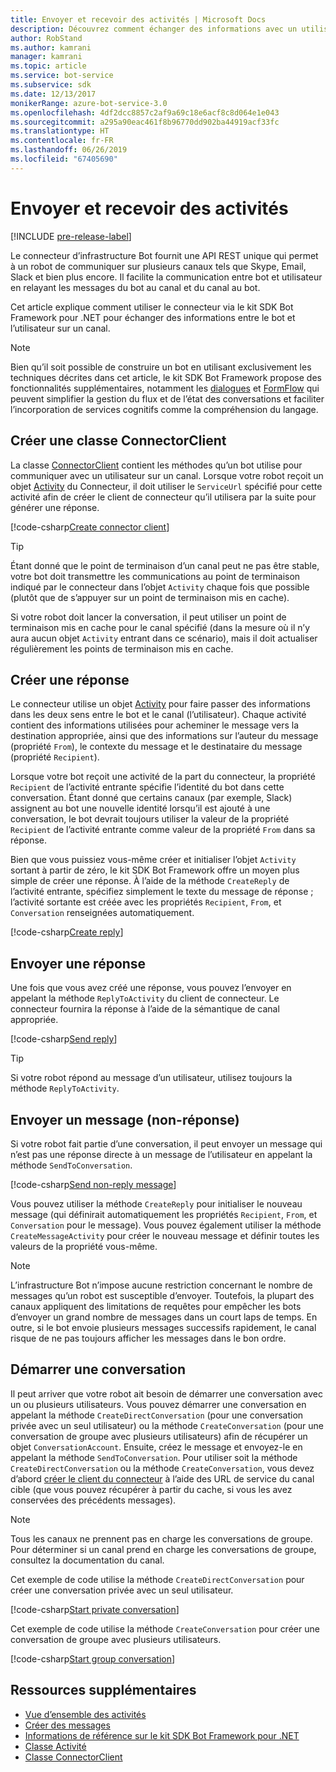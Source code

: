 ```yaml
---
title: Envoyer et recevoir des activités | Microsoft Docs
description: Découvrez comment échanger des informations avec un utilisateur sur différents canaux en utilisant le service Connector via le kit SDK Bot Framework pour .NET.
author: RobStand
ms.author: kamrani
manager: kamrani
ms.topic: article
ms.service: bot-service
ms.subservice: sdk
ms.date: 12/13/2017
monikerRange: azure-bot-service-3.0
ms.openlocfilehash: 4df2dcc8857c2af9a69c18e6acf8c8d064e1e043
ms.sourcegitcommit: a295a90eac461f8b96770dd902ba44919acf33fc
ms.translationtype: HT
ms.contentlocale: fr-FR
ms.lasthandoff: 06/26/2019
ms.locfileid: "67405690"
---
```

# <a name="send-and-receive-activities"></a>Envoyer et recevoir des activités

[!INCLUDE [pre-release-label](../includes/pre-release-label-v3.md)]

Le connecteur d’infrastructure Bot fournit une API REST unique qui permet à un robot de communiquer sur plusieurs canaux tels que Skype, Email, Slack et bien plus encore. Il facilite la communication entre bot et utilisateur en relayant les messages du bot au canal et du canal au bot. 

Cet article explique comment utiliser le connecteur via le kit SDK Bot Framework pour .NET pour échanger des informations entre le bot et l’utilisateur sur un canal. 

> [!NOTE]
> Bien qu’il soit possible de construire un bot en utilisant exclusivement les techniques décrites dans cet article, le kit SDK Bot Framework propose des fonctionnalités supplémentaires, notamment les [dialogues](bot-builder-dotnet-dialogs.md) et [FormFlow](bot-builder-dotnet-formflow.md) qui peuvent simplifier la gestion du flux et de l’état des conversations et faciliter l’incorporation de services cognitifs comme la compréhension du langage.

## <a name="create-a-connector-client"></a>Créer une classe ConnectorClient

La classe [ConnectorClient][ConnectorClient] contient les méthodes qu’un bot utilise pour communiquer avec un utilisateur sur un canal. Lorsque votre robot reçoit un objet <a href="https://docs.botframework.com/csharp/builder/sdkreference/dc/d2f/class_microsoft_1_1_bot_1_1_connector_1_1_activity.html" target="_blank">Activity</a> du Connecteur, il doit utiliser le `ServiceUrl` spécifié pour cette activité afin de créer le client de connecteur qu’il utilisera par la suite pour générer une réponse. 

[!code-csharp[Create connector client](../includes/code/dotnet-send-and-receive.cs#createConnectorClient)]

> [!TIP]
> Étant donné que le point de terminaison d’un canal peut ne pas être stable, votre bot doit transmettre les communications au point de terminaison indiqué par le connecteur dans l’objet `Activity` chaque fois que possible (plutôt que de s’appuyer sur un point de terminaison mis en cache). 
>
> Si votre robot doit lancer la conversation, il peut utiliser un point de terminaison mis en cache pour le canal spécifié (dans la mesure où il n’y aura aucun objet `Activity` entrant dans ce scénario), mais il doit actualiser régulièrement les points de terminaison mis en cache. 

## <a id="create-reply"></a> Créer une réponse

Le connecteur utilise un objet [Activity](bot-builder-dotnet-activities.md) pour faire passer des informations dans les deux sens entre le bot et le canal (l’utilisateur). Chaque activité contient des informations utilisées pour acheminer le message vers la destination appropriée, ainsi que des informations sur l’auteur du message (propriété `From`), le contexte du message et le destinataire du message (propriété `Recipient`).

Lorsque votre bot reçoit une activité de la part du connecteur, la propriété `Recipient` de l’activité entrante spécifie l’identité du bot dans cette conversation. Étant donné que certains canaux (par exemple, Slack) assignent au bot une nouvelle identité lorsqu’il est ajouté à une conversation, le bot devrait toujours utiliser la valeur de la propriété `Recipient` de l’activité entrante comme valeur de la propriété `From` dans sa réponse.

Bien que vous puissiez vous-même créer et initialiser l’objet `Activity` sortant à partir de zéro, le kit SDK Bot Framework offre un moyen plus simple de créer une réponse. À l’aide de la méthode `CreateReply` de l’activité entrante, spécifiez simplement le texte du message de réponse ; l’activité sortante est créée avec les propriétés `Recipient`, `From`, et `Conversation` renseignées automatiquement.

[!code-csharp[Create reply](../includes/code/dotnet-send-and-receive.cs#createReply)]

## <a name="send-a-reply"></a>Envoyer une réponse

Une fois que vous avez créé une réponse, vous pouvez l’envoyer en appelant la méthode `ReplyToActivity` du client de connecteur. Le connecteur fournira la réponse à l’aide de la sémantique de canal appropriée. 

[!code-csharp[Send reply](../includes/code/dotnet-send-and-receive.cs#sendReply)]

> [!TIP]
> Si votre robot répond au message d’un utilisateur, utilisez toujours la méthode `ReplyToActivity`.

## <a name="send-a-non-reply-message"></a>Envoyer un message (non-réponse) 

Si votre robot fait partie d’une conversation, il peut envoyer un message qui n’est pas une réponse directe à un message de l’utilisateur en appelant la méthode `SendToConversation`. 

[!code-csharp[Send non-reply message](../includes/code/dotnet-send-and-receive.cs#sendNonReplyMessage)]

Vous pouvez utiliser la méthode `CreateReply` pour initialiser le nouveau message (qui définirait automatiquement les propriétés `Recipient`, `From`, et `Conversation` pour le message). Vous pouvez également utiliser la méthode `CreateMessageActivity` pour créer le nouveau message et définir toutes les valeurs de la propriété vous-même.

> [!NOTE]
> L’infrastructure Bot n’impose aucune restriction concernant le nombre de messages qu’un robot est susceptible d’envoyer. Toutefois, la plupart des canaux appliquent des limitations de requêtes pour empêcher les bots d’envoyer un grand nombre de messages dans un court laps de temps. En outre, si le bot envoie plusieurs messages successifs rapidement, le canal risque de ne pas toujours afficher les messages dans le bon ordre.

## <a name="start-a-conversation"></a>Démarrer une conversation

Il peut arriver que votre robot ait besoin de démarrer une conversation avec un ou plusieurs utilisateurs. Vous pouvez démarrer une conversation en appelant la méthode `CreateDirectConversation` (pour une conversation privée avec un seul utilisateur) ou la méthode `CreateConversation` (pour une conversation de groupe avec plusieurs utilisateurs) afin de récupérer un objet `ConversationAccount`. Ensuite, créez le message et envoyez-le en appelant la méthode `SendToConversation`. Pour utiliser soit la méthode `CreateDirectConversation` ou la méthode `CreateConversation`, vous devez d’abord [créer le client du connecteur](#create-a-connector-client) à l’aide des URL de service du canal cible (que vous pouvez récupérer à partir du cache, si vous les avez conservées des précédents messages). 

> [!NOTE]
> Tous les canaux ne prennent pas en charge les conversations de groupe. Pour déterminer si un canal prend en charge les conversations de groupe, consultez la documentation du canal.

Cet exemple de code utilise la méthode `CreateDirectConversation` pour créer une conversation privée avec un seul utilisateur.

[!code-csharp[Start private conversation](../includes/code/dotnet-send-and-receive.cs#startPrivateConversation)]

Cet exemple de code utilise la méthode `CreateConversation` pour créer une conversation de groupe avec plusieurs utilisateurs.

[!code-csharp[Start group conversation](../includes/code/dotnet-send-and-receive.cs#startGroupConversation)]

## <a name="additional-resources"></a>Ressources supplémentaires

- [Vue d’ensemble des activités](bot-builder-dotnet-activities.md)
- [Créer des messages](bot-builder-dotnet-create-messages.md)
- <a href="/dotnet/api/?view=botbuilder-3.11.0" target="_blank">Informations de référence sur le kit SDK Bot Framework pour .NET</a>
- <a href="https://docs.botframework.com/csharp/builder/sdkreference/dc/d2f/class_microsoft_1_1_bot_1_1_connector_1_1_activity.html" target="_blank">Classe Activité</a>
- <a href="/dotnet/api/microsoft.bot.connector.connectorclient" target="_blank">Classe ConnectorClient</a>

[ConnectorClient]: /dotnet/api/microsoft.bot.connector.connectorclient
